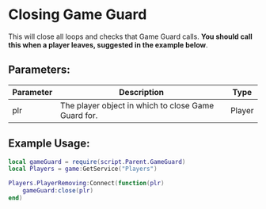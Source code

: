 # Closing Game Guard
This will close all loops and checks that Game Guard calls. **You should call this when a player leaves, suggested in the example below**.

## Parameters:

| Parameter | Description                                         | Type   |
| --------- | --------------------------------------------------- | ------ |
| plr       | The player object in which to close Game Guard for. | Player |

## Example Usage:

```lua
local gameGuard = require(script.Parent.GameGuard)
local Players = game:GetService("Players")

Players.PlayerRemoving:Connect(function(plr)
    gameGuard:close(plr)
end)
```
